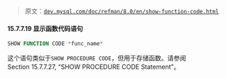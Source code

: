 > 原文：[`dev.mysql.com/doc/refman/8.0/en/show-function-code.html`](https://dev.mysql.com/doc/refman/8.0/en/show-function-code.html)

#### 15.7.7.19 显示函数代码语句

```sql
SHOW FUNCTION CODE *func_name*
```

这个语句类似于`SHOW PROCEDURE CODE`，但用于存储函数。请参阅 Section 15.7.7.27, “SHOW PROCEDURE CODE Statement”。

